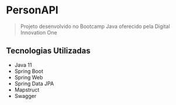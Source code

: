 # PersonAPI

> Projeto desenvolvido no Bootcamp Java oferecido pela Digital Innovation One

## Tecnologias Utilizadas

- Java 11
- Spring Boot
- Spring Web
- Spring Data JPA
- Mapstruct
- Swagger


